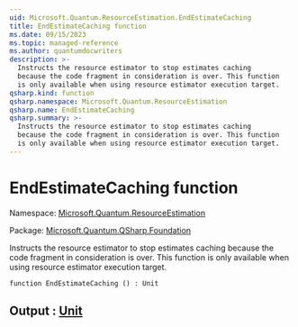 ```yaml
---
uid: Microsoft.Quantum.ResourceEstimation.EndEstimateCaching
title: EndEstimateCaching function
ms.date: 09/15/2023
ms.topic: managed-reference
ms.author: quantumdocwriters
description: >-
  Instructs the resource estimator to stop estimates caching
  because the code fragment in consideration is over. This function
  is only available when using resource estimator execution target.
qsharp.kind: function
qsharp.namespace: Microsoft.Quantum.ResourceEstimation
qsharp.name: EndEstimateCaching
qsharp.summary: >-
  Instructs the resource estimator to stop estimates caching
  because the code fragment in consideration is over. This function
  is only available when using resource estimator execution target.
---
```


# EndEstimateCaching function

Namespace: [Microsoft.Quantum.ResourceEstimation](xref:Microsoft.Quantum.ResourceEstimation)

Package: [Microsoft.Quantum.QSharp.Foundation](https://nuget.org/packages/Microsoft.Quantum.QSharp.Foundation)


Instructs the resource estimator to stop estimates cachingbecause the code fragment in consideration is over. This functionis only available when using resource estimator execution target.

```qsharp
function EndEstimateCaching () : Unit
```


## Output : [Unit](xref:microsoft.quantum.qsharp.valueliterals#unit-literal)

